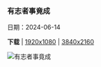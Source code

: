### 有志者事竟成

日期：2024-06-14

**下载**  |  [1920x1080](https://cn.bing.com/th?id=OHR.NazareWave_ZH-CN4575182192_1920x1080.jpg)  |  [3840x2160](https://cn.bing.com/th?id=OHR.NazareWave_ZH-CN4575182192_UHD.jpg)

![有志者事竟成](https://cn.bing.com/th?id=OHR.NazareWave_ZH-CN4575182192_1920x1080.jpg "在纳扎雷冲浪的冲浪者，葡萄牙 (© Rui Caria/Getty Images)")

